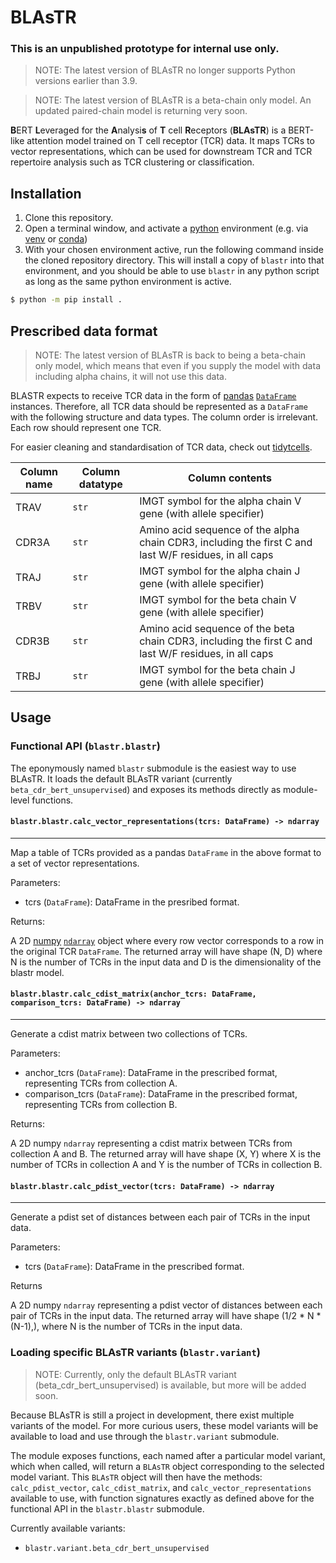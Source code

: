 # BLAsTR

### **This is an unpublished prototype for internal use only.**

> NOTE: The latest version of BLAsTR no longer supports Python versions earlier than 3.9.

> NOTE: The latest version of BLAsTR is a beta-chain only model. An updated paired-chain model is returning very soon.

**B**ERT **L**everaged for the **A**nalysi**s** of **T** cell **R**eceptors (**BLAsTR**) is a BERT-like attention model trained on T cell receptor (TCR) data.
It maps TCRs to vector representations, which can be used for downstream TCR and TCR repertoire analysis such as TCR clustering or classification.

## Installation

1. Clone this repository.
2. Open a terminal window, and activate a [python](https://www.python.org/) environment (e.g. via [venv](https://docs.python.org/3/library/venv.html) or [conda](https://conda.io/))
3. With your chosen environment active, run the following command inside the cloned repository directory. This will install a copy of `blastr` into that environment, and you should be able to use `blastr` in any python script as long as the same python environment is active.

```bash
$ python -m pip install .
```

## Prescribed data format

> NOTE: The latest version of BLAsTR is back to being a beta-chain only model, which means that even if you supply the model with data including alpha chains, it will not use this data.

BLASTR expects to receive TCR data in the form of [pandas](https://pandas.pydata.org/) [`DataFrame`](https://pandas.pydata.org/docs/reference/api/pandas.DataFrame.html?highlight=dataframe#pandas.DataFrame) instances.
Therefore, all TCR data should be represented as a `DataFrame` with the following structure and data types.
The column order is irrelevant.
Each row should represent one TCR.

For easier cleaning and standardisation of TCR data, check out [tidytcells](https://pypi.org/project/tidytcells/).

| Column name | Column datatype | Column contents |
|---|---|---|
|TRAV|`str`|IMGT symbol for the alpha chain V gene (with allele specifier)|
|CDR3A|`str`|Amino acid sequence of the alpha chain CDR3, including the first C and last W/F residues, in all caps|
|TRAJ|`str`|IMGT symbol for the alpha chain J gene (with allele specifier)|
|TRBV|`str`|IMGT symbol for the beta chain V gene (with allele specifier)|
|CDR3B|`str`|Amino acid sequence of the beta chain CDR3, including the first C and last W/F residues, in all caps|
|TRBJ|`str`|IMGT symbol for the beta chain J gene (with allele specifier)|

## Usage

### Functional API (`blastr.blastr`)

The eponymously named `blastr` submodule is the easiest way to use BLAsTR.
It loads the default BLAsTR variant (currently `beta_cdr_bert_unsupervised`) and exposes its methods directly as module-level functions.

#### `blastr.blastr.calc_vector_representations(tcrs: DataFrame) -> ndarray`
---

Map a table of TCRs provided as a pandas `DataFrame` in the above format to a set of vector representations.

Parameters:

- tcrs (`DataFrame`): DataFrame in the presribed format.

Returns:

A 2D [numpy](https://numpy.org/) [`ndarray`](https://numpy.org/doc/stable/reference/generated/numpy.ndarray.html) object where every row vector corresponds to a row in the original TCR `DataFrame`.
The returned array will have shape (N, D) where N is the number of TCRs in the input data and D is the dimensionality of the blastr model.

#### `blastr.blastr.calc_cdist_matrix(anchor_tcrs: DataFrame, comparison_tcrs: DataFrame) -> ndarray`
---

Generate a cdist matrix between two collections of TCRs.

Parameters:

- anchor_tcrs (`DataFrame`): DataFrame in the prescribed format, representing TCRs from collection A.
- comparison_tcrs (`DataFrame`): DataFrame in the prescribed format, representing TCRs from collection B.

Returns:

A 2D numpy `ndarray` representing a cdist matrix between TCRs from collection A and B.
The returned array will have shape (X, Y) where X is the number of TCRs in collection A and Y is the number of TCRs in collection B.

#### `blastr.blastr.calc_pdist_vector(tcrs: DataFrame) -> ndarray`
---

Generate a pdist set of distances between each pair of TCRs in the input data.

Parameters:

- tcrs (`DataFrame`): DataFrame in the prescribed format.

Returns

A 2D numpy `ndarray` representing a pdist vector of distances between each pair of TCRs in the input data.
The returned array will have shape (1/2 * N * (N-1),), where N is the number of TCRs in the input data.

### Loading specific BLAsTR variants (`blastr.variant`)

> NOTE: Currently, only the default BLAsTR variant (beta_cdr_bert_unsupervised) is available, but more will be added soon.

Because BLAsTR is still a project in development, there exist multiple variants of the model.
For more curious users, these model variants will be available to load and use through the `blastr.variant` submodule.

The module exposes functions, each named after a particular model variant, which when called, will return a `BLAsTR` object corresponding to the selected model variant.
This `BLAsTR` object will then have the methods: `calc_pdist_vector`, `calc_cdist_matrix`, and `calc_vector_representations` available to use, with function signatures exactly as defined above for the functional API in the `blastr.blastr` submodule.

Currently available variants:

- `blastr.variant.beta_cdr_bert_unsupervised`